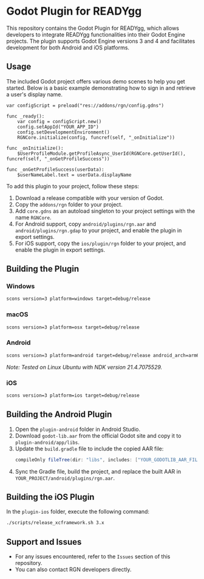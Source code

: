 # Godot Plugin for READYgg

This repository contains the Godot Plugin for READYgg, which allows developers to integrate READYgg functionalities into their Godot Engine projects. The plugin supports Godot Engine versions 3 and 4 and facilitates development for both Android and iOS platforms.

## Usage

The included Godot project offers various demo scenes to help you get started. Below is a basic example demonstrating how to sign in and retrieve a user's display name.

```gdscript
var configScript = preload("res://addons/rgn/config.gdns")

func _ready():
    var config = configScript.new()
    config.setAppId("YOUR_APP_ID")
    config.setDevelopmentEnvironment()
    RGNCore.initialize(config, funcref(self, "_onInitialize"))

func _onInitialize():
    $UserProfileModule.getProfileAsync_UserId(RGNCore.getUserId(), funcref(self, "_onGetProfileSuccess"))

func _onGetProfileSuccess(userData):
    $userNameLabel.text = userData.displayName
```

To add this plugin to your project, follow these steps:
1. Download a release compatible with your version of Godot.
2. Copy the `addons/rgn` folder to your project.
3. Add `core.gdns` as an autoload singleton to your project settings with the name `RGNCore`.
4. For Android support, copy `android/plugins/rgn.aar` and `android/plugins/rgn.gdap` to your project, and enable the plugin in export settings.
5. For iOS support, copy the `ios/plugin/rgn` folder to your project, and enable the plugin in export settings.

## Building the Plugin

### Windows
```bash
scons version=3 platform=windows target=debug/release
```

### macOS
```bash
scons version=3 platform=osx target=debug/release
```

### Android
```bash
scons version=3 platform=android target=debug/release android_arch=arm64v8/armv7 ANDROID_NDK_ROOT="PATH_TO_YOUR_NDK"
```
*Note: Tested on Linux Ubuntu with NDK version 21.4.7075529.*

### iOS
```bash
scons version=3 platform=ios target=debug/release
```

## Building the Android Plugin

1. Open the `plugin-android` folder in Android Studio.
2. Download `godot-lib.aar` from the official Godot site and copy it to `plugin-android/app/libs`.
3. Update the `build.gradle` file to include the copied AAR file:
   ```gradle
   compileOnly fileTree(dir: "libs", includes: ["YOUR_GODOTLIB_AAR_FILE_NAME.aar"])
   ```
4. Sync the Gradle file, build the project, and replace the built AAR in `YOUR_PROJECT/android/plugins/rgn.aar`.

## Building the iOS Plugin

In the `plugin-ios` folder, execute the following command:
```bash
./scripts/release_xcframework.sh 3.x
```

## Support and Issues
- For any issues encountered, refer to the `Issues` section of this repository.
- You can also contact RGN developers directly.